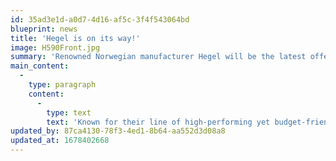 ```yaml
---
id: 35ad3e1d-a0d7-4d16-af5c-3f4f543064bd
blueprint: news
title: 'Hegel is on its way!'
image: H590Front.jpg
summary: 'Renowned Norwegian manufacturer Hegel will be the latest offering at Fidelis. Stop by and give them a listen!'
main_content:
  -
    type: paragraph
    content:
      -
        type: text
        text: 'Known for their line of high-performing yet budget-friendly electronics, we are pleased to announce the inclusion of Hegel to our product offerings. Their line-up includes 5 integrated amplifier - many of which have built-in DAC''s and are also "Roon Ready", making them a one-piece solution for a streaming source based system - just add quality speakers and you are done! A very nice phono preamplifier and a couple of separate amps and preamps round out their offerings nicely. '
updated_by: 87ca4130-78f3-4ed1-8b64-aa552d3d08a8
updated_at: 1678402668
---
```

